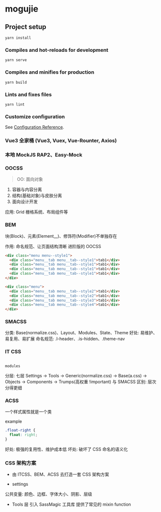 # mogujie

## Project setup

```
yarn install
```

### Compiles and hot-reloads for development

```
yarn serve
```

### Compiles and minifies for production

```
yarn build
```

### Lints and fixes files

```
yarn lint
```

### Customize configuration

See [Configuration Reference](https://cli.vuejs.org/config/).

### Vue3 全家桶 (Vue3, Vuex, Vue-Rounter, Axios)

### 本地 MockJS RAP2、Easy-Mock

### OOCSS

> OO: 面向对象

1. 容器与内容分离
2. 结构(基础对象)与皮肤分离
3. 面向设计开发

应用: Grid 栅格系统、布局组件等

### BEM

块(Block)、元素(Element\_\_)、修饰符(Modifier)不单独存在

作用: 命名规范、让页面结构清晰
进阶版的 OOCSS

```html
<div class="menu menu--style1">
  <div class="menu__tab menu__tab--style1">tab1</div>
  <div class="menu__tab menu__tab--style1">tab1</div>
  <div class="menu__tab menu__tab--style1">tab1</div>
  <div class="menu__tab menu__tab--style1">tab1</div>
</div>

<div class="menu">
  <div class="menu__tab menu__tab--style2">tab1</div>
  <div class="menu__tab menu__tab--style2">tab1</div>
  <div class="menu__tab menu__tab--style3">tab1</div>
  <div class="menu__tab menu__tab--style4">tab1</div>
</div>
```

### SMACSS

分类: Base(normalize.css)、Layout、Modules、State、Theme
好处: 易维护、易复用、易扩展
命名规范: .l-header、.is-hidden、.theme-nav

### IT CSS

                                                                            modules

分层: 七层 Settings -> Tools -> Generic(normalize.css) -> Base(a.css) -> Objects -> Components -> Trumps(高权重 !important)
与 SMACSS 区别: 层次分得更细

### ACSS

一个样式属性就是一个类

example

```css
.float-right {
  float: right;
}
```

好处: 极强的复用性、维护成本低
坏处: 破坏了 CSS 命名的语义化

### CSS 架构方案

- 由 ITCSS、BEM、ACSS 去打造一套 CSS 架构方案

- settings

公共变量: 颜色、边框、字体大小、阴影、层级

- Tools 层
  引入 SassMagic 工具库 提供了常见的 mixin function
